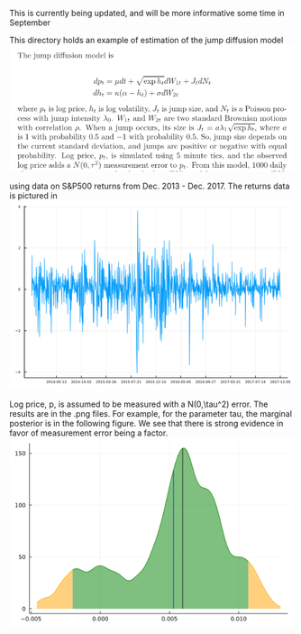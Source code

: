 This is currently being updated, and will be more informative some time in September

This directory holds an example of estimation of the jump diffusion model 
![model](https://github.com/mcreel/SNM/blob/master/JD/model.png)

using data on S&P500 returns from Dec. 2013 - Dec. 2017. The returns data is pictured in  
![returns](https://github.com/mcreel/SNM/blob/master/JD/returns.png)

Log price, p, is assumed to be measured with a N(0,\tau^2) error. The results are in the .png files. For example, for the parameter tau, the marginal posterior is in the following figure. We see that there is strong evidence in favor of measurement error being a factor.
![tau](https://github.com/mcreel/SNM/blob/master/JD/CUE/tau.png)

